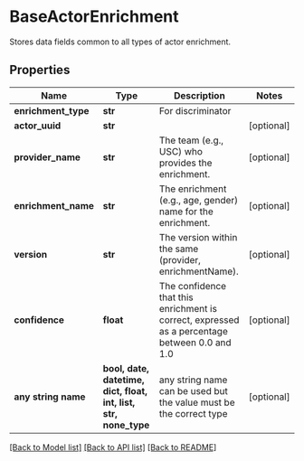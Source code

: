 # BaseActorEnrichment

Stores data fields common to all types of actor enrichment.

## Properties
Name | Type | Description | Notes
------------ | ------------- | ------------- | -------------
**enrichment_type** | **str** | For discriminator | 
**actor_uuid** | **str** |  | [optional] 
**provider_name** | **str** | The team (e.g., USC) who provides the enrichment. | [optional] 
**enrichment_name** | **str** | The enrichment (e.g., age, gender) name for the enrichment. | [optional] 
**version** | **str** | The version within the same (provider, enrichmentName). | [optional] 
**confidence** | **float** | The confidence that this enrichment is correct, expressed as a percentage between 0.0 and 1.0 | [optional] 
**any string name** | **bool, date, datetime, dict, float, int, list, str, none_type** | any string name can be used but the value must be the correct type | [optional]

[[Back to Model list]](../README.md#documentation-for-models) [[Back to API list]](../README.md#documentation-for-api-endpoints) [[Back to README]](../README.md)


